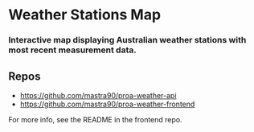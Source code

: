 # Weather Stations Map

### Interactive map displaying Australian weather stations with most recent measurement data.

## Repos

- https://github.com/mastra90/proa-weather-api <br>
- https://github.com/mastra90/proa-weather-frontend

For more info, see the README in the frontend repo.
